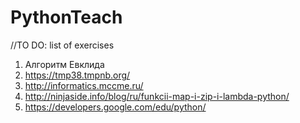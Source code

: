# PythonTeach

//TO DO: list of exercises

1. Алгоритм Евклида
2. https://tmp38.tmpnb.org/
3. http://informatics.mccme.ru/
4. http://ninjaside.info/blog/ru/funkcii-map-i-zip-i-lambda-python/
5. https://developers.google.com/edu/python/
